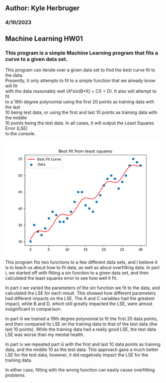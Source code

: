 ## Author: Kyle Herbruger 
### 4/10/2023
## Machine Learning HW01
### This program is a simple Machine Learning program that fits a curve to a given data set.

This program can iterate over a given data set to find the best curve fit to the data.   
Presently, it only attempts to fit to a simple function that we already know will fit   
with the data reasonably well (A\*sin(B\*X) + CX + D). It also will attempt to fit   
to a 19th degree polynomial using the first 20 points as training data with the last   
10 being test data, or using the first and last 10 points as training data with the middle   
10 points being the test data. In all cases, it will output the Least Squares Error (LSE)   
to the console.

![test1](f1.png)
This program fits two functions to a few
different data sets, and I believe it is
to teach us about how to fit data, as 
well as about overfitting data. In part
i, we started off with fitting a sin
function to a given data set, and then
calculated the least squares error to
see how well it fit.

In part ii we varied the parameters of
the sin function we fit to the data,
and calculated the LSE for each result.
This showed how different parameters
had different impacts on the LSE.
The A and C variables had the greatest
impact, while B and D, which still
greatly impacted the LSE, were almost
insignificant in comparison.

In part iii we trained a 19th degree
polynomial to fit the first 20 data 
points, and then compared its LSE
on the training data to that of the
test data (the last 10 points).
While the training data had a really
good LSE, the test data LSE was worse 
than my mental health.

In part iv we repeated part iii with
the first and last 10 data points as
training data, and the middle 10 as 
the test data. This approach gave
a much better LSE for the test data,
however, it did negatively impact
the LSE for the training data. 

In either case, fitting with the wrong
function can easily cause overfitting
problems.